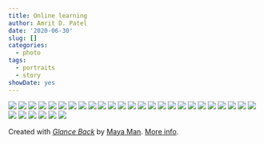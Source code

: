 ```yaml
---
title: Online learning
author: Amrit D. Patel
date: '2020-06-30'
slug: []
categories:
  - photo
tags:
  - portraits
  - story
showDate: yes
---
```


![](2020-04-29.png)
![](2020-04-30.png)
![](2020-05-01.png)
![](2020-05-04.png)
![](2020-05-05.png)
![](2020-05-06.png)
![](2020-05-07.png)
![](2020-05-12.png)
![](2020-05-13.png)
![](2020-05-14.png)
![](2020-05-15.png)
![](2020-05-18.png)
![](2020-05-19.png)
![](2020-05-20.png)
![](2020-05-25.png)
![](2020-05-26.png)
![](2020-05-27.png)
![](2020-05-28.png)
![](2020-06-04.png)
![](2020-06-10.png)
![](2020-06-11.png)
![](2020-06-12.png)
![](2020-06-13.png)
![](2020-06-14.png)
![](2020-06-15.png)
![](2020-06-16.png)
![](2020-06-17.png)
![](2020-06-21.png)
![](2020-06-25.png)
![](2020-06-26.png)
![](2020-06-30.png)

Created with [_Glance Back_](https://glanceback.info/) by [Maya Man](https://mayaontheinter.net/). [More info](https://mailchi.mp/6ad6af09ceb2/glanceback).